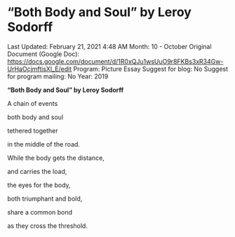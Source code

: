 # “Both Body and Soul” by Leroy Sodorff

Last Updated: February 21, 2021 4:48 AM
Month: 10 - October
Original Document (Google Doc): https://docs.google.com/document/d/1R0xQJu1wsUuO9r8FKBs3xR34Gw-UrHaOcjmftisXl_E/edit
Program: Picture Essay
Suggest for blog: No
Suggest for program mailing: No
Year: 2019

**“Both Body and Soul” by Leroy Sodorff**

A chain of events

both body and soul

tethered together

in the middle of the road.

While the body gets the distance,

and carries the load,

the eyes for the body,

both triumphant and bold,

share a common bond

as they cross the threshold.